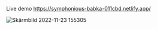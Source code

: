 Live demo
https://symphonious-babka-011cbd.netlify.app/


![Skärmbild 2022-11-23 155305](https://user-images.githubusercontent.com/100764935/203577360-d5e177cb-39da-4456-bd5f-c54b2599935b.png)
